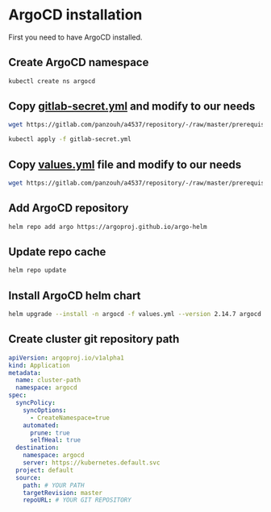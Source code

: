 # ArgoCD installation

First you need to have ArgoCD installed.

## Create ArgoCD namespace

```sh
kubectl create ns argocd
```

## Copy [gitlab-secret.yml](gitlab-secret.yml) and modify to our needs

```sh
wget https://gitlab.com/panzouh/a4537/repository/-/raw/master/prerequisites/gitlab-secret.yml
```

```sh
kubectl apply -f gitlab-secret.yml
```

## Copy [values.yml](values.yml) file and modify to our needs

```sh
wget https://gitlab.com/panzouh/a4537/repository/-/raw/master/prerequisites/values.yml
```

## Add ArgoCD repository

```sh
helm repo add argo https://argoproj.github.io/argo-helm
```

## Update repo cache

```sh
helm repo update
```

## Install ArgoCD helm chart

```sh
helm upgrade --install -n argocd -f values.yml --version 2.14.7 argocd argo/argo-cd
```

## Create cluster git repository path

```yaml
apiVersion: argoproj.io/v1alpha1
kind: Application
metadata:
  name: cluster-path
  namespace: argocd
spec:
  syncPolicy:
    syncOptions:
      - CreateNamespace=true
    automated:
      prune: true
      selfHeal: true
  destination:
    namespace: argocd
    server: https://kubernetes.default.svc
  project: default
  source:
    path: # YOUR PATH
    targetRevision: master
    repoURL: # YOUR GIT REPOSITORY

```
